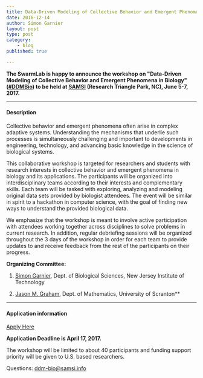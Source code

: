 ```yaml
---
title: Data-Driven Modeling of Collective Behavior and Emergent Phenomena in Biology (DDM-Bio) - June 5-7, 2017
date: 2016-12-14
author: Simon Garnier
layout: post
type: post
category:
    - blog
published: true

---
```


**The SwarmLab is happy to announce the workshop on "Data-Driven Modeling of Collective Behavior and Emergent Phenomena in Biology" ([#DDMBio](https://twitter.com/search?q=%23DDMBio&src=typd)) to be held at [SAMSI](https://www.samsi.info/) (Research Triangle Park, NC), June 5-7, 2017.**

---

#### Description

Collective behavior and emergent phenomena often arise in complex adaptive systems. Understanding the mechanisms that underlie such processes is simultaneously challenging and important to developments in engineering, technology, and advancing basic knowledge in the science of biological systems.  

This collaborative workshop is targeted for researchers and students with research interests in collective behavior and emergent phenomena in biology and its applications. The participants will be organized into interdisciplinary teams according to their interests and complementary skills. Each team will be tasked with exploring, analyzing and modeling original data sets provided by biologist attendees. The event will be similar in spirit to a hackathon in computer science, with the goal of finding new ways to understand the provided biological data.

We emphasize that the workshop is meant to involve active participation with attendees working together across disciplines to solve problems in current research. In addition, regular debriefing sessions will be organized throughout the 3 days of the workshop in order for each team to provide updates to and receive feedback from the rest of the participants on their progress.

**Organizing Committee:**

1. [Simon Garnier](http://theswarmlab.com/), Dept. of Biological Sciences, New Jersey Institute of Technology

2. [Jason M. Graham](https://sites.google.com/site/jasonmgrahamus/), Dept. of Mathematics, University of Scranton**

---

#### Application information

<a href="https://duke.qualtrics.com/SE/?SID=SV_eyaNrivpvY48fv7" target="_blank" class="btn btn-info" role="button">Apply Here</a>

**Application Deadline is April 17, 2017.**

The workshop will be limited to about 40 participants and funding support priority will be given to U.S. based researchers.

Questions: [ddm-bio@samsi.info](ddm-bio@samsi.info)
